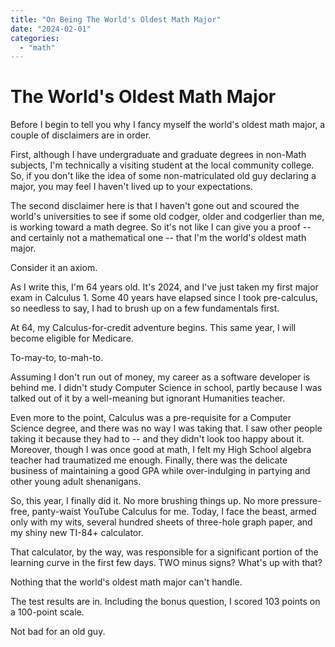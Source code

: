 ```yaml
---
title: "On Being The World's Oldest Math Major"
date: "2024-02-01"
categories: 
  - "math"
---
```


# The World's Oldest Math Major

Before I begin to tell you why I fancy myself the world's oldest math major, a couple of disclaimers are in order.

First, although I have undergraduate and graduate degrees in non-Math subjects, I'm technically a visiting student at the local community college. So, if you don't like the idea of some non-matriculated old guy declaring a major, you may feel I haven't lived up to your expectations.

The second disclaimer here is that I haven't gone out and scoured the world's universities to see if some old codger, older and codgerlier than me, is working toward a math degree.  So it's not like I can give you a proof -- and certainly not a mathematical one -- that I'm the world's oldest math major.

Consider it an axiom. 

As I write this, I'm 64 years old.  It's 2024, and I've just taken my first major exam in Calculus 1. Some 40 years have elapsed since I took pre-calculus, so needless to say, I had to brush up on a few fundamentals first.

At 64, my Calculus-for-credit adventure begins. This same year, I will become eligible for Medicare.

To-may-to, to-mah-to.

Assuming I don't run out of money, my career as a software developer is behind me.  I didn't study Computer Science in school, partly because I was talked out of it by a well-meaning but ignorant Humanities teacher. 

Even more to the point, Calculus was a pre-requisite for a Computer Science degree, and there was no way I was taking that. I saw other people taking it because they had to -- and they didn't look too happy about it.  Moreover, though I was once good at math, I felt my High School algebra teacher had traumatized me enough. Finally, there was the delicate business of maintaining a good GPA while over-indulging in partying and other young adult shenanigans. 

So, this year, I finally did it. No more brushing things up.  No more pressure-free, panty-waist YouTube Calculus for me. Today, I face the beast, armed only with my wits, several hundred sheets of three-hole graph paper, and my shiny new TI-84+ calculator.

That calculator, by the way, was responsible for a significant portion of the learning curve in the first few days. TWO minus signs? What's up with that? 

Nothing that the world's oldest math major can't handle.

The test results are in. Including the bonus question, I scored 103 points on a 100-point scale.  

Not bad for an old guy.





